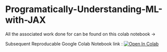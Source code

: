 # Programatically-Understanding-ML-with-JAX


All the associated work done for can be found on this colab notebook -> 

Subsequent Reproducable Google Colab Notebook link : [![Open In Colab](https://colab.research.google.com/assets/colab-badge.svg)](https://colab.research.google.com/drive/1kF23O4PfiGhOUnhU7t62HQJWrZ_-d7d1?usp=sharing) 
